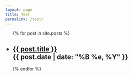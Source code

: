 ```yaml
---
layout: page
title: Test
permalink: /test/
---
```


<div class="posts">
  <ul>
  {% for post in site.posts %}
    <article class="post">
      <h2>
        <li>
          <a href="{{ site.baseurl }}{{ post.url }}">{{ post.title }}</a>
          <div class="post-date">{{ post.date | date: "%B %e, %Y" }}</div>
        </li>
      </h2>
    </article>
    {% endfor %}
  </ul>
</div>
